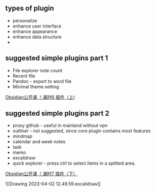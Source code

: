 ## types of plugin
- personalize
- enhance user interface
- enhance appearance
- enhance data structure
- 
## suggested simple plugins part 1
- File explorer note count
- Recent file
- Pandoc - export to word file
- Minimal theme setting


[Obsidian公开课 ！课时6 插件（上)](https://www.youtube.com/watch?v=pBetl-g-AWc)

## suggested simple plugins part 2

- proxy github - useful in mainland without vpn
- outliner - not suggested, since core plugin contains most features
- mindmap
- calendar  and week notes
- task
- memo
- excalidraw
- quick explorer - press ctrl to select items in a splitted area. 


[Obsidian公开课 ！课时7 插件（下）](https://www.youtube.com/watch?v=JygDFC09FHU)

![[Drawing 2023-04-02 12.49.59.excalidraw]]


